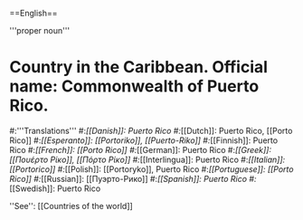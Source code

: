 ==English==

'''proper noun'''

# Country in the Caribbean. Official name: Commonwealth of Puerto Rico.
#:'''Translations'''
#:*[[Danish]]: Puerto Rico
#:*[[Dutch]]: Puerto Rico, [[Porto Rico]]
#:*[[Esperanto]]: [[Portoriko]], [[Puerto-Riko]]
#:*[[Finnish]]: Puerto Rico
#:*[[French]]: [[Porto Rico]]
#:*[[German]]: Puerto Rico
#:*[[Greek]]: [[Πουέρτο Ρίκο]], [[Πόρτο Ρίκο]]
#:*[[Interlingua]]: Puerto Rico
#:*[[Italian]]: [[Portorico]]
#:*[[Polish]]: [[Portoryko]], Puerto Rico
#:*[[Portuguese]]: [[Porto Rico]]
#:*[[Russian]]: [[Пуэрто-Рико]]
#:*[[Spanish]]: Puerto Rico
#:*[[Swedish]]: Puerto Rico

''See'': [[Countries of the world]]